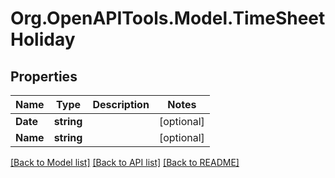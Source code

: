 # Org.OpenAPITools.Model.TimeSheetHoliday
## Properties

Name | Type | Description | Notes
------------ | ------------- | ------------- | -------------
**Date** | **string** |  | [optional] 
**Name** | **string** |  | [optional] 

[[Back to Model list]](../README.md#documentation-for-models) [[Back to API list]](../README.md#documentation-for-api-endpoints) [[Back to README]](../README.md)

